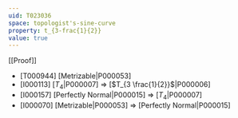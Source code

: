 ```yaml
---
uid: T023036
space: topologist's-sine-curve
property: t_{3-frac{1}{2}}
value: true
---
```

[[Proof]]

* [T000944] [Metrizable|P000053]
* [I000113] [$T_4$|P000007] => [$T_{3 \frac{1}{2}}$|P000006]
* [I000157] [Perfectly Normal|P000015] => [$T_4$|P000007]
* [I000070] [Metrizable|P000053] => [Perfectly Normal|P000015]


